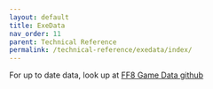 ```yaml
---
layout: default
title: ExeData
nav_order: 11
parent: Technical Reference
permalink: /technical-reference/exedata/index/
---
```


For up to date data, look up at [FF8 Game Data github](https://github.com/HobbitDur/FF8GameData/tree/master/Resources/json)